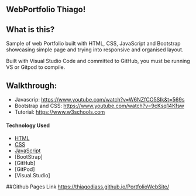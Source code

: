 ## WebPortfolio Thiago!

## What is this?
Sample of web Portfolio built with HTML, CSS, JavaScript and Bootstrap showcasing simple page and trying into responsive and organised layout. 

Built with Visual Studio Code and committed to GitHub, you must be running VS or Gitpod to compile.

## Walkthrough:
* Javascrip: https://www.youtube.com/watch?v=W6NZfCO5SIk&t=569s
* Bootstrap and CSS: https://www.youtube.com/watch?v=9cKsq14Kfsw
* Tutorial: https://www.w3schools.com


#### Technology Used
* [HTML](https://www.w3schools.com/html/)
* [CSS](https://www.w3schools.com/css/)
* [JavaScript](https://www.javascript.com)
* [BootStrap]
* [GitHub]
* [GitPod]
* [Visual.Studio]

##Github Pages Link
https://thiagodiass.github.io/PortfolioWebSite/